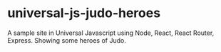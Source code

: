 # universal-js-judo-heroes
A sample site in Universal Javascript using Node, React, React Router, Express. Showing some heroes of Judo.
